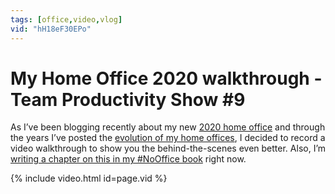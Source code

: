 ```yaml
---
tags: [office,video,vlog]
vid: "hH18eF30EPo"
---
```


# My Home Office 2020 walkthrough - Team Productivity Show #9

As I’ve been blogging recently about my new [2020 home office](/office) and through the years I’ve posted the [evolution of my home offices](https://sliwinski.com/tag/office/), I decided to record a video walkthrough to show you the behind-the-scenes even better. Also, I’m [writing a chapter on this in my #NoOffice book](https://NoOffice.org/book/home) right now.

{% include video.html id=page.vid %}

<!--More-->


[n]: https://nozbe.com/?a=mike